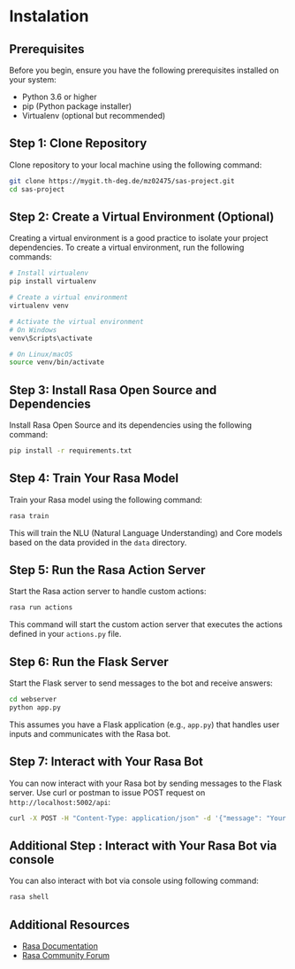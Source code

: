 
# Instalation

## Prerequisites

Before you begin, ensure you have the following prerequisites installed on your system:

- Python 3.6 or higher
- pip (Python package installer)
- Virtualenv (optional but recommended)

## Step 1: Clone Repository

Clone repository to your local machine using the following command:

```bash
git clone https://mygit.th-deg.de/mz02475/sas-project.git
cd sas-project
```

## Step 2: Create a Virtual Environment (Optional)

Creating a virtual environment is a good practice to isolate your project dependencies. To create a virtual environment, run the following commands:

```bash
# Install virtualenv
pip install virtualenv

# Create a virtual environment
virtualenv venv

# Activate the virtual environment
# On Windows
venv\Scripts\activate

# On Linux/macOS
source venv/bin/activate
```

## Step 3: Install Rasa Open Source and Dependencies

Install Rasa Open Source and its dependencies using the following command:

```bash
pip install -r requirements.txt
```


## Step 4: Train Your Rasa Model

Train your Rasa model using the following command:

```bash
rasa train
```

This will train the NLU (Natural Language Understanding) and Core models based on the data provided in the `data` directory.

## Step 5: Run the Rasa Action Server

Start the Rasa action server to handle custom actions:

```bash
rasa run actions
```

This command will start the custom action server that executes the actions defined in your `actions.py` file.

## Step 6: Run the Flask Server

Start the Flask server to send messages to the bot and receive answers:

```bash
cd webserver
python app.py
```

This assumes you have a Flask application (e.g., `app.py`) that handles user inputs and communicates with the Rasa bot.

## Step 7: Interact with Your Rasa Bot

You can now interact with your Rasa bot by sending messages to the Flask server. Use curl or postman to issue POST request on `http://localhost:5002/api`:
```bash
curl -X POST -H "Content-Type: application/json" -d '{"message": "Your message here"}' http://localhost:5002/api
```

## Additional Step : Interact with Your Rasa Bot via console

You can also interact with bot via console using following command:
```bash
rasa shell
```

## Additional Resources

- [Rasa Documentation](https://rasa.com/docs/)
- [Rasa Community Forum](https://forum.rasa.com/)
